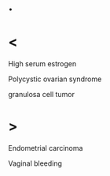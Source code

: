 # .

# <

High serum estrogen

Polycystic ovarian syndrome

granulosa cell tumor

# >

Endometrial carcinoma

Vaginal bleeding
